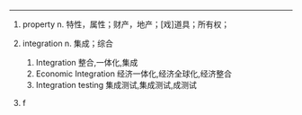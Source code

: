 ---
1. property n. 特性，属性；财产，地产；[戏]道具；所有权；

2. integration n. 集成；综合
    1. Integration    整合,一体化,集成
    2. Economic Integration    经济一体化,经济全球化,经济整合
    3. Integration testing    集成测试,集成测试,成测试

3. f 


